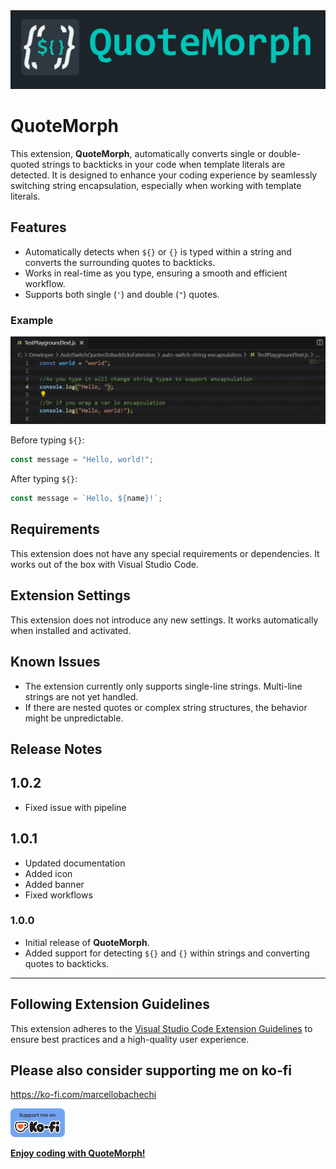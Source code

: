 <img style="width:auto; max-height:256px" src="docs/images/banner.png"/>
    


# QuoteMorph

This extension, **QuoteMorph**, automatically converts single or double-quoted strings to backticks in your code when template literals are detected. It is designed to enhance your coding experience by seamlessly switching string encapsulation, especially when working with template literals.

## Features

- Automatically detects when `${}` or `{}` is typed within a string and converts the surrounding quotes to backticks.
- Works in real-time as you type, ensuring a smooth and efficient workflow.
- Supports both single (`'`) and double (`"`) quotes.

### Example
![Demo Video](docs/images/Demo.gif)

Before typing `${}`:
```typescript
const message = "Hello, world!";
```

After typing `${}`:
```typescript
const message = `Hello, ${name}!`;
```

## Requirements

This extension does not have any special requirements or dependencies. It works out of the box with Visual Studio Code.

## Extension Settings

This extension does not introduce any new settings. It works automatically when installed and activated.

## Known Issues

- The extension currently only supports single-line strings. Multi-line strings are not yet handled.
- If there are nested quotes or complex string structures, the behavior might be unpredictable.

## Release Notes

## 1.0.2

- Fixed issue with pipeline

## 1.0.1

- Updated documentation
- Added icon
- Added banner
- Fixed workflows

### 1.0.0

- Initial release of **QuoteMorph**.
- Added support for detecting `${}` and `{}` within strings and converting quotes to backticks.

---

## Following Extension Guidelines

This extension adheres to the [Visual Studio Code Extension Guidelines](https://code.visualstudio.com/api/references/extension-guidelines) to ensure best practices and a high-quality user experience.

## Please also consider supporting me on ko-fi
https://ko-fi.com/marcellobachechi

<a href='https://ko-fi.com/marcellobachechi' target='_blank'><img height='35' style='border:0px;height:46px;' src='docs/images/kofi.png' border='0' alt='Buy Me a Coffee at ko-fi.com' />


**Enjoy coding with QuoteMorph!**
